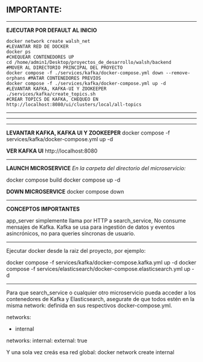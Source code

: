 ## IMPORTANTE:

---

**EJECUTAR POR DEFAULT AL INICIO**
```
docker network create walsh_net                                             #LEVANTAR RED DE DOCKER
docker ps                                                                   #CHEQUEAR CONTENEDORES UP
cd /home/admin1/Desktop/proyectos_de_desarrollo/walsh/backend               #MOVER AL DIRECTORIO PRINCIPAL DEL PROYECTO
docker compose -f ./services/kafka/docker-compose.yml down --remove-orphans #MATAR CONTENEDORES PREVIOS
docker compose -f ./services/kafka/docker-compose.yml up -d                 #LEVANTAR KAFKA, KAFKA-UI Y ZOOKEEPER
./services/kafka/create_topics.sh                                           #CREAR TOPICS DE KAFKA, CHEQUEO EN http://localhost:8080/ui/clusters/local/all-topics

```

---
---
---

**LEVANTAR KAFKA, KAFKA UI Y ZOOKEEPER**
docker compose -f services/kafka/docker-compose.yml up -d

**VER KAFKA UI**
http://localhost:8080

---

**LAUNCH MICROSERVICE**
*En la carpeta del directorio del microservicio:*

docker compose build
docker compose up -d

**DOWN MICROSERVICE**
docker compose down

---

**CONCEPTOS IMPORTANTES**

app_server simplemente llama por HTTP a search_service, No consume mensajes de Kafka. Kafka se usa para ingestión de datos y eventos asincrónicos, no para queries síncronas de usuario.

---

Ejecutar docker desde la raiz del proyecto, por ejemplo:

docker compose -f services/kafka/docker-compose.kafka.yml up -d
docker compose -f services/elasticsearch/docker-compose.elasticsearch.yml up -d

---

Para que search_service o cualquier otro microservicio pueda acceder a los contenedores de Kafka y Elasticsearch, asegurate de que todos estén en la misma network: definida en sus respectivos docker-compose.yml.

networks:

- internal

networks:
internal:
external: true

Y una sola vez creás esa red global:
docker network create internal
